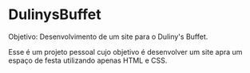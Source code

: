 # DulinysBuffet

Objetivo: Desenvolvimento de um site para o Duliny's Buffet.

Esse é um projeto pessoal cujo objetivo é desenvolver um site apra um espaço de festa utilizando apenas HTML e CSS.
